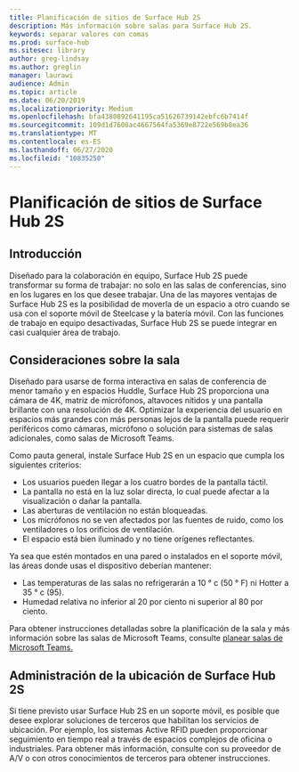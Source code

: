 ```yaml
---
title: Planificación de sitios de Surface Hub 2S
description: Más información sobre salas para Surface Hub 2S.
keywords: separar valores con comas
ms.prod: surface-hub
ms.sitesec: library
author: greg-lindsay
ms.author: greglin
manager: laurawi
audience: Admin
ms.topic: article
ms.date: 06/20/2019
ms.localizationpriority: Medium
ms.openlocfilehash: bfa4380892641195ca51626739142ebfc6b7414f
ms.sourcegitcommit: 109d1d7608ac4667564fa5369e8722e569b8ea36
ms.translationtype: MT
ms.contentlocale: es-ES
ms.lasthandoff: 06/27/2020
ms.locfileid: "10835250"
---
```

# Planificación de sitios de Surface Hub 2S

##  <a name="introduction"></a>Introducción

Diseñado para la colaboración en equipo, Surface Hub 2S puede transformar su forma de trabajar: no solo en las salas de conferencias, sino en los lugares en los que desee trabajar. Una de las mayores ventajas de Surface Hub 2S es la posibilidad de moverla de un espacio a otro cuando se usa con el soporte móvil de Steelcase y la batería móvil. Con las funciones de trabajo en equipo desactivadas, Surface Hub 2S se puede integrar en casi cualquier área de trabajo.

##  <a name="room-considerations"></a>Consideraciones sobre la sala

Diseñado para usarse de forma interactiva en salas de conferencia de menor tamaño y en espacios Huddle, Surface Hub 2S proporciona una cámara de 4K, matriz de micrófonos, altavoces nítidos y una pantalla brillante con una resolución de 4K. Optimizar la experiencia del usuario en espacios más grandes con más personas lejos de la pantalla puede requerir periféricos como cámaras, micrófono o solución para sistemas de salas adicionales, como salas de Microsoft Teams.

Como pauta general, instale Surface Hub 2S en un espacio que cumpla los siguientes criterios:

- Los usuarios pueden llegar a los cuatro bordes de la pantalla táctil.
- La pantalla no está en la luz solar directa, lo cual puede afectar a la visualización o dañar la pantalla.
- Las aberturas de ventilación no están bloqueadas.
- Los micrófonos no se ven afectados por las fuentes de ruido, como los ventiladores o los orificios de ventilación.
- El espacio está bien iluminado y no tiene orígenes reflectantes.

Ya sea que estén montados en una pared o instalados en el soporte móvil, las áreas donde usas el dispositivo deberían mantener:

- Las temperaturas de las salas no refrigerarán a 10 ° c (50 ° F) ni Hotter a 35 ° c (95).
- Humedad relativa no inferior al 20 por ciento ni superior al 80 por ciento.

Para obtener instrucciones detalladas sobre la planificación de la sala y más información sobre las salas de Microsoft Teams, consulte [planear salas de Microsoft Teams.](https://docs.microsoft.com/MicrosoftTeams/room-systems/skype-room-systems-v2-0)

##  <a name="managing-surface-hub-2s-location"></a>Administración de la ubicación de Surface Hub 2S

Si tiene previsto usar Surface Hub 2S en un soporte móvil, es posible que desee explorar soluciones de terceros que habilitan los servicios de ubicación. Por ejemplo, los sistemas Active RFID pueden proporcionar seguimiento en tiempo real a través de espacios complejos de oficina o industriales. Para obtener más información, consulte con su proveedor de A/V o con otros conocimientos de terceros para obtener instrucciones.
